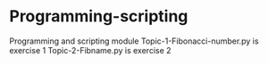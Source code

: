 # Programming-scripting
Programming and scripting module
Topic-1-Fibonacci-number.py is exercise 1
Topic-2-Fibname.py is exercise 2

